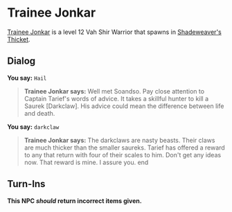 # Trainee Jonkar



[Trainee Jonkar](/npc/165137) is a level 12 Vah Shir Warrior that spawns in [Shadeweaver's Thicket](/zone/165).



## Dialog

**You say:** `Hail`



>**Trainee Jonkar says:** Well met Soandso. Pay close attention to Captain Tarief's words of advice. It takes a skillful hunter to kill a Saurek [Darkclaw]. His advice could mean the difference between life and death.

**You say:** `darkclaw`



>**Trainee Jonkar says:** The darkclaws are nasty beasts. Their claws are much thicker than the smaller saureks. Tarief has offered a reward to any that return with four of their scales to him. Don't get any ideas now. That reward is mine. I assure you.
end



## Turn-Ins



**This NPC *should* return incorrect items given.**





